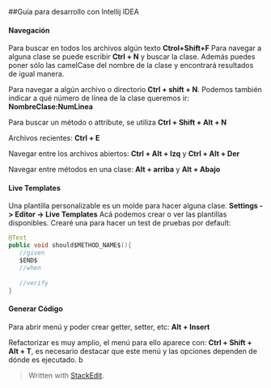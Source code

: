 ##Guía para desarrollo con Intellij IDEA

#### Navegación
Para buscar en todos los archivos algún texto
**Ctrol+Shift+F**
Para navegar a alguna clase se puede escribir **Ctrl + N** y buscar la clase. Además puedes poner sólo las camelCase del nombre de la clase y encontrará resultados de igual manera.

Para navegar a algún archivo o directorio **Ctrl + shift + N**. 
Podemos también indicar a qué número de línea de la clase queremos ir: 
**NombreClase:NumLinea**

Para buscar un método o attribute, se utiliza **Ctrl + Shift + Alt + N**

Archivos recientes: **Ctrl + E**

Navegar entre los archivos abiertos: **Ctrl + Alt + Izq** y **Ctrl + Alt + Der**

Navegar entre métodos en una clase: **Alt + arriba** y **Alt + Abajo**

#### Live Templates
Una plantilla personalizable es un molde para hacer alguna clase. 
**Settings -> Editor -> Live Templates**
Acá podemos crear o ver las plantillas disponibles. Crearé una para hacer un test de pruebas por default:
```java
@Test
public void should$METHOD_NAME$(){
   //given
   $END$
   //when
   
   //verify
}
```
#### Generar Código

Para abrir menú y poder crear getter, setter, etc: **Alt + Insert**

Refactorizar es muy amplio, el menú para ello aparece con: **Ctrl + Shift + Alt + T**, es necesario destacar que este menú y las opciones dependen de dónde es ejecutado. b


> Written with [StackEdit](https://stackedit.io/).
<!--stackedit_data:
eyJoaXN0b3J5IjpbMTczMzUwMjYwM119
-->
